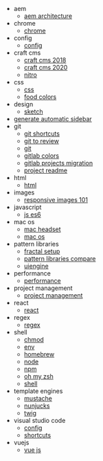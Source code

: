  - aem
    - [aem architecture](/docs/aem/aem-architecture.md)
  - chrome
    - [chrome](/docs/chrome/chrome.md)
  - config
    - [config](/docs/config/config.md)
  - craft cms
    - [craft cms 2018](/docs/craft-cms/craft-cms-2018.md)
    - [craft cms 2020](/docs/craft-cms/craft-cms-2020.md)
    - [nitro](/docs/craft-cms/nitro.md)
  - css
    - [css](/docs/css/css.md)
    - [food colors](/docs/css/food-colors.md)
  - design
    - [sketch](/docs/design/sketch.md)
  - [generate automatic sidebar](/docs/generate-automatic-sidebar.md)
  - git
    - [git shortcuts](/docs/git/git-shortcuts.md)
    - [git to review](/docs/git/git-to-review.md)
    - [git](/docs/git/git.md)
    - [gitlab colors](/docs/git/gitlab-colors.md)
    - [gitlab projects migration](/docs/git/gitlab-projects-migration.md)
    - [project readme](/docs/git/project-readme.md)
  - html
    - [html](/docs/html/html.md)
  - images
    - [responsive images 101](/docs/images/responsive-images-101.md)
  - javascript
    - [js es6](/docs/javascript/js-es6.md)
  - mac os
    - [mac headset](/docs/mac-os/mac-headset.md)
    - [mac os](/docs/mac-os/mac-os.md)
  - pattern libraries
    - [fractal setup](/docs/pattern-libraries/fractal-setup.md)
    - [pattern libraries compare](/docs/pattern-libraries/pattern-libraries-compare.md)
    - [uiengine](/docs/pattern-libraries/uiengine.md)
  - performance
    - [performance](/docs/performance/performance.md)
  - project management
    - [project management](/docs/project-management/project-management.md)
  - react
    - [react](/docs/react/react.md)
  - regex
    - [regex](/docs/regex/regex.md)
  - shell
    - [chmod](/docs/shell/chmod.md)
    - [env](/docs/shell/env.md)
    - [homebrew](/docs/shell/homebrew.md)
    - [node](/docs/shell/node.md)
    - [npm](/docs/shell/npm.md)
    - [oh my zsh](/docs/shell/oh-my-zsh.md)
    - [shell](/docs/shell/shell.md)
  - template engines
    - [mustache](/docs/template-engines/mustache.md)
    - [nunjucks](/docs/template-engines/nunjucks.md)
    - [twig](/docs/template-engines/twig.md)
  - visual studio code
    - [config](/docs/visual-studio-code/config.md)
    - [shortcuts](/docs/visual-studio-code/shortcuts.md)
  - vuejs
    - [vue js](/docs/vuejs/vue-js.md)
